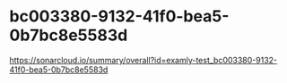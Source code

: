 # bc003380-9132-41f0-bea5-0b7bc8e5583d
https://sonarcloud.io/summary/overall?id=examly-test_bc003380-9132-41f0-bea5-0b7bc8e5583d
